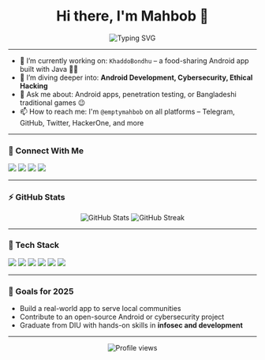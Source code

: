 <h1 align="center">Hi there, I'm Mahbob 👋</h1>

<p align="center">
  <img src="https://readme-typing-svg.demolab.com?font=Fira+Code&duration=3000&pause=1000&center=true&width=435&lines=Cybersecurity+Enthusiast;Android+App+Developer;Always+Learning+Something+New!" alt="Typing SVG" />
</p>

---

- 🔭 I’m currently working on: `KhaddoBondhu` – a food-sharing Android app built with Java 🍱📱  
- 🌱 I’m diving deeper into: **Android Development, Cybersecurity, Ethical Hacking**  
- 💬 Ask me about: Android apps, penetration testing, or Bangladeshi traditional games 😉  
- 📫 How to reach me: I'm `@emptymahbob` on all platforms – Telegram, GitHub, Twitter, HackerOne, and more  

---

### 🔗 Connect With Me

<p align="left">
  <a href="https://github.com/emptymahbob" target="_blank"><img src="https://img.shields.io/badge/GitHub-100000?style=flat&logo=github&logoColor=white" /></a>
  <a href="https://t.me/emptymahbob" target="_blank"><img src="https://img.shields.io/badge/Telegram-2CA5E0?style=flat&logo=telegram&logoColor=white" /></a>
  <a href="https://www.linkedin.com/in/emptymahbob" target="_blank"><img src="https://img.shields.io/badge/LinkedIn-0077B5?style=flat&logo=linkedin&logoColor=white" /></a>
  <a href="https://twitter.com/emptymahbob" target="_blank"><img src="https://img.shields.io/badge/Twitter-1DA1F2?style=flat&logo=twitter&logoColor=white" /></a>
</p>

---

### ⚡ GitHub Stats

<p align="center">
  <img src="https://github-readme-stats.vercel.app/api?username=emptymahbob&show_icons=true&theme=radical" alt="GitHub Stats" />
  <img src="https://github-readme-streak-stats.herokuapp.com/?user=emptymahbob&theme=radical" alt="GitHub Streak" />
</p>

---

### 🧰 Tech Stack

<p align="left">
  <img src="https://img.shields.io/badge/Java-ED8B00?style=for-the-badge&logo=java&logoColor=white"/>
  <img src="https://img.shields.io/badge/Android-3DDC84?style=for-the-badge&logo=android&logoColor=white"/>
  <img src="https://img.shields.io/badge/PHP-777BB4?style=for-the-badge&logo=php&logoColor=white"/>
  <img src="https://img.shields.io/badge/HTML5-E34F26?style=for-the-badge&logo=html5&logoColor=white"/>
  <img src="https://img.shields.io/badge/Cybersecurity-black?style=for-the-badge&logo=hackthebox&logoColor=green"/>
  <img src="https://img.shields.io/badge/Linux-FCC624?style=for-the-badge&logo=linux&logoColor=black"/>
</p>

---

### 🎯 Goals for 2025

- Build a real-world app to serve local communities  
- Contribute to an open-source Android or cybersecurity project  
- Graduate from DIU with hands-on skills in **infosec and development**  

---

<p align="center">
  <img src="https://komarev.com/ghpvc/?username=emptymahbob&style=flat-square&color=blue" alt="Profile views" />
</p>
